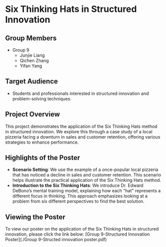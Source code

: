 # Six Thinking Hats in Structured Innovation

## Group Members
- Group 9
  - Junjie Liang
  - Qichen Zhang
  - Yifan Yang

## Target Audience
- Students and professionals interested in structured innovation and problem-solving techniques.

## Project Overview
This project demonstrates the application of the Six Thinking Hats method in structured innovation. We explore this through a case study of a local pizzeria facing a downturn in sales and customer retention, offering various strategies to enhance performance.

## Highlights of the Poster
- **Scenario Setting**: We use the example of a once-popular local pizzeria that has noticed a decline in sales and customer retention. This scenario helps illustrate the practical application of the Six Thinking Hats method.
- **Introduction to the Six Thinking Hats**: We introduce Dr. Edward DeBono’s mental training model, explaining how each "hat" represents a different focus in thinking. This approach emphasizes looking at a problem from six different perspectives to find the best solution.

## Viewing the Poster
To view our poster on the application of the Six Thinking Hats in structured innovation, please click the link below:
[Group 9-Structured Innovation Poster](./Group 9-Structed innovation poster.pdf)
